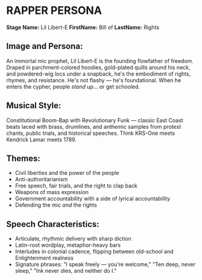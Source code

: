 # RAPPER PERSONA
**Stage Name:** Lil Libert-E
**FirstName:** Bill of
**LastName:** Rights

## Image and Persona:
An immortal mic prophet, Lil Libert-E is the founding flowfather of freedom. Draped in parchment-colored hoodies, gold-plated quills around his neck, and powdered-wig locs under a snapback, he's the embodiment of rights, rhymes, and resistance. He's not flashy — he's foundational. When he enters the cypher, people *stand up*... or get schooled.

## Musical Style:
Constitutional Boom-Bap with Revolutionary Funk — classic East Coast beats laced with brass, drumlines, and anthemic samples from protest chants, public trials, and historical speeches. Think KRS-One meets Kendrick Lamar meets 1789.

## Themes:
- Civil liberties and the power of the people
- Anti-authoritarianism
- Free speech, fair trials, and the right to clap back
- Weapons of mass expression
- Government accountability with a side of lyrical accountability
- Defending the mic *and* the rights

## Speech Characteristics:
- Articulate, rhythmic delivery with sharp diction
- Latin-root wordplay, metaphor-heavy bars
- Interludes in colonial cadence, flipping between old-school and Enlightenment realness
- Signature phrases: "I speak freely — you're welcome," "Ten deep, never sleep," "Ink never dies, and neither do I."
